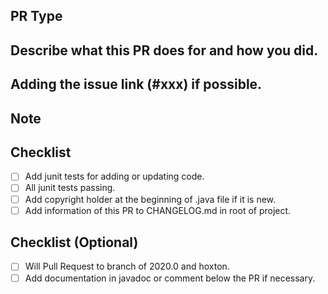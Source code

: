 ## PR Type

<!--
Bugfix.
Feature.
Code style update (formatting, local variables).
Refactoring (no functional changes, no api changes).
Documentation content changes.
Other... Please describe:
 -->

## Describe what this PR does for and how you did.

## Adding the issue link (#xxx) if possible.

<!--
fixes #
 -->

## Note

## Checklist

- [ ] Add junit tests for adding or updating code.
- [ ] All junit tests passing.
- [ ] Add copyright holder at the beginning of .java file if it is new.
- [ ] Add information of this PR to CHANGELOG.md in root of project.

## Checklist (Optional)

- [ ] Will Pull Request to branch of 2020.0 and hoxton.
- [ ] Add documentation in javadoc or comment below the PR if necessary.
